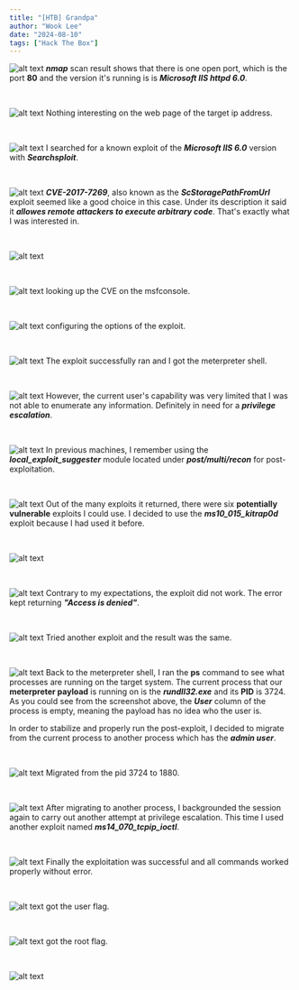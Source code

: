 ```yaml
---
title: "[HTB] Grandpa"
author: "Wook Lee"
date: "2024-08-10"
tags: ["Hack The Box"]
---
```


![alt text](image-1.png#center)
**_nmap_** scan result shows that there is one open port, which is the port **80** and the version it's running is is **_Microsoft IIS httpd 6.0_**.

<br>

![alt text](image.png#center)
Nothing interesting on the web page of the target ip address.

<br>

![alt text](image-2.png#center)
I searched for a known exploit of the **_Microsoft IIS 6.0_** version with **_Searchsploit_**.

<br>

![alt text](image-3.png#center)
**_CVE-2017-7269_**, also known as the **_ScStoragePathFromUrl_** exploit seemed like a good choice in this case. Under its description it said it **_allowes remote attackers to execute arbitrary code_**. That's exactly what I was interested in.

<br>

![alt text](image-4.png#center)

<br>

![alt text](image-5.png#center)
looking up the CVE on the msfconsole.

<br>

![alt text](image-6.png#center)
configuring the options of the exploit.

<br>

![alt text](image-7.png#center)
The exploit successfully ran and I got the meterpreter shell.

<br>

![alt text](image-8.png#center)
However, the current user's capability was very limited that I was not able to enumerate any information. Definitely in need for a **_privilege escalation_**.

<br>

![alt text](image-9.png#center)
In previous machines, I remember using the **_local_exploit_suggester_** module located under **_post/multi/recon_** for post-exploitation.

<br>

![alt text](image-10.png#center)
Out of the many exploits it returned, there were six **potentially vulnerable** exploits I could use. I decided to use the **_ms10_015_kitrap0d_** exploit because I had used it before.

<br>

![alt text](image-11.png#center)

<br>

![alt text](image-12.png#center)
Contrary to my expectations, the exploit did not work. The error kept returning **_"Access is denied"_**.

<br>

![alt text](image-13.png#center)
Tried another exploit and the result was the same.

<br>

![alt text](image-14.png#center)
Back to the meterpreter shell, I ran the **ps** command to see what processes are running on the target system. The current process that our **meterpreter payload** is running on is the **_rundll32.exe_** and its **PID** is 3724. As you could see from the screenshot above, the **_User_** column of the process is empty, meaning the payload has no idea who the user is.

In order to stabilize and properly run the post-exploit, I decided to migrate from the current process to another process which has the **_admin user_**.

<br>

![alt text](image-15.png#center)
Migrated from the pid 3724 to 1880.

<br>

![alt text](image-16.png#center)
After migrating to another process, I backgrounded the session again to carry out another attempt at privilege escalation. This time I used another exploit named **_ms14_070_tcpip_ioctl_**.

<br>

![alt text](image-17.png#center)
Finally the exploitation was successful and all commands worked properly without error.

<br>

![alt text](image-18.png#center)
got the user flag.

<br>

![alt text](image-19.png#center)
got the root flag.

<br>

![alt text](image-20.png#center)
